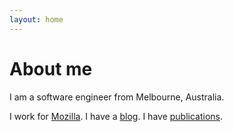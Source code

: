 ```yaml
---
layout: home
---
```


<!-- This comment prevents the "About me" heading appearing twice. -->

# About me

I am a software engineer from Melbourne, Australia.

I work for [Mozilla](https://mozilla.com/). I have a
[blog](https://blog.mozilla.com/nnethercote). I have [publications](pubs).
